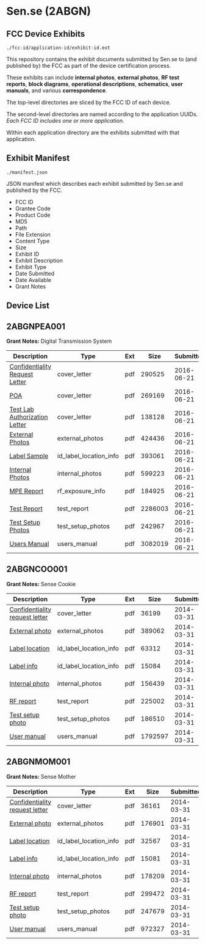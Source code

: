 # Sen.se (2ABGN)
## FCC Device Exhibits

```
./fcc-id/application-id/exhibit-id.ext
```

This repository contains the exhibit documents submitted by Sen.se to (and published by) the FCC as part of the device certification process.

These exhibits can include **internal photos**, **external photos**, **RF test reports**, **block diagrams**, **operational descriptions**, **schematics**, **user manuals**, and various **correspondence**.

The top-level directories are sliced by the FCC ID of each device.

The second-level directories are named according to the application UUIDs. *Each FCC ID includes one or more application.*

Within each application directory are the exhibits submitted with that application. 

## Exhibit Manifest

```
./manifest.json
```

JSON manifest which describes each exhibit submitted by Sen.se and published by the FCC.

- FCC ID
- Grantee Code
- Product Code
- MD5
- Path
- File Extension
- Content Type
- Size
- Exhibit ID
- Exhibit Description
- Exhibit Type
- Date Submitted
- Date Available
- Grant Notes

## Device List
## 2ABGNPEA001
**Grant Notes:** Digital Transmission System

| Description | Type | Ext | Size | Submitted | Available |
| ----------- | ---- | --- | ---- | --------- | --------- |
| [Confidentiality Request Letter](2ABGNPEA001/2347ae75ca6c31e9ae4decc04d134809/3034861.pdf) | cover_letter | pdf | 290525 | 2016-06-21 | 2016-06-21 |
| [POA](2ABGNPEA001/2347ae75ca6c31e9ae4decc04d134809/3034866.pdf) | cover_letter | pdf | 269169 | 2016-06-21 | 2016-06-21 |
| [Test Lab Authorization Letter](2ABGNPEA001/2347ae75ca6c31e9ae4decc04d134809/3034868.pdf) | cover_letter | pdf | 138128 | 2016-06-21 | 2016-06-21 |
| [External Photos](2ABGNPEA001/2347ae75ca6c31e9ae4decc04d134809/3034862.pdf) | external_photos | pdf | 424436 | 2016-06-21 | 2016-06-21 |
| [Label Sample](2ABGNPEA001/2347ae75ca6c31e9ae4decc04d134809/3034864.pdf) | id_label_location_info | pdf | 393061 | 2016-06-21 | 2016-06-21 |
| [Internal Photos](2ABGNPEA001/2347ae75ca6c31e9ae4decc04d134809/3034863.pdf) | internal_photos | pdf | 599223 | 2016-06-21 | 2016-06-21 |
| [MPE Report](2ABGNPEA001/2347ae75ca6c31e9ae4decc04d134809/3034865.pdf) | rf_exposure_info | pdf | 184925 | 2016-06-21 | 2016-06-21 |
| [Test Report](2ABGNPEA001/2347ae75ca6c31e9ae4decc04d134809/3034869.pdf) | test_report | pdf | 2286003 | 2016-06-21 | 2016-06-21 |
| [Test Setup Photos](2ABGNPEA001/2347ae75ca6c31e9ae4decc04d134809/3034867.pdf) | test_setup_photos | pdf | 242967 | 2016-06-21 | 2016-06-21 |
| [Users Manual](2ABGNPEA001/2347ae75ca6c31e9ae4decc04d134809/3034870.pdf) | users_manual | pdf | 3082019 | 2016-06-21 | 2016-06-21 |
## 2ABGNCOO001
**Grant Notes:** Sense Cookie

| Description | Type | Ext | Size | Submitted | Available |
| ----------- | ---- | --- | ---- | --------- | --------- |
| [Confidentiality request letter](2ABGNCOO001/2658afc650d9a90dd953914e12ea3c16/2228960.pdf) | cover_letter | pdf | 36199 | 2014-03-31 | 2014-03-31 |
| [External photo](2ABGNCOO001/2658afc650d9a90dd953914e12ea3c16/2228966.pdf) | external_photos | pdf | 389062 | 2014-03-31 | 2014-03-31 |
| [Label location](2ABGNCOO001/2658afc650d9a90dd953914e12ea3c16/2228968.pdf) | id_label_location_info | pdf | 63312 | 2014-03-31 | 2014-03-31 |
| [Label info](2ABGNCOO001/2658afc650d9a90dd953914e12ea3c16/2228969.pdf) | id_label_location_info | pdf | 15084 | 2014-03-31 | 2014-03-31 |
| [Internal photo](2ABGNCOO001/2658afc650d9a90dd953914e12ea3c16/2228967.pdf) | internal_photos | pdf | 156439 | 2014-03-31 | 2014-03-31 |
| [RF report](2ABGNCOO001/2658afc650d9a90dd953914e12ea3c16/2228964.pdf) | test_report | pdf | 225002 | 2014-03-31 | 2014-03-31 |
| [Test setup photo](2ABGNCOO001/2658afc650d9a90dd953914e12ea3c16/2228965.pdf) | test_setup_photos | pdf | 186510 | 2014-03-31 | 2014-03-31 |
| [User manual](2ABGNCOO001/2658afc650d9a90dd953914e12ea3c16/2228970.pdf) | users_manual | pdf | 1792597 | 2014-03-31 | 2014-03-31 |
## 2ABGNMOM001
**Grant Notes:** Sense Mother

| Description | Type | Ext | Size | Submitted | Available |
| ----------- | ---- | --- | ---- | --------- | --------- |
| [Confidentiality request letter](2ABGNMOM001/4c3910b38a6585553d0999559b2e4f68/2229004.pdf) | cover_letter | pdf | 36161 | 2014-03-31 | 2014-03-31 |
| [External photo](2ABGNMOM001/4c3910b38a6585553d0999559b2e4f68/2229010.pdf) | external_photos | pdf | 176901 | 2014-03-31 | 2014-03-31 |
| [Label location](2ABGNMOM001/4c3910b38a6585553d0999559b2e4f68/2229012.pdf) | id_label_location_info | pdf | 32567 | 2014-03-31 | 2014-03-31 |
| [Label info](2ABGNMOM001/4c3910b38a6585553d0999559b2e4f68/2229013.pdf) | id_label_location_info | pdf | 15081 | 2014-03-31 | 2014-03-31 |
| [Internal photo](2ABGNMOM001/4c3910b38a6585553d0999559b2e4f68/2229011.pdf) | internal_photos | pdf | 178209 | 2014-03-31 | 2014-03-31 |
| [RF report](2ABGNMOM001/4c3910b38a6585553d0999559b2e4f68/2229008.pdf) | test_report | pdf | 299472 | 2014-03-31 | 2014-03-31 |
| [Test setup photo](2ABGNMOM001/4c3910b38a6585553d0999559b2e4f68/2229009.pdf) | test_setup_photos | pdf | 247679 | 2014-03-31 | 2014-03-31 |
| [User manual](2ABGNMOM001/4c3910b38a6585553d0999559b2e4f68/2229014.pdf) | users_manual | pdf | 972327 | 2014-03-31 | 2014-03-31 |

